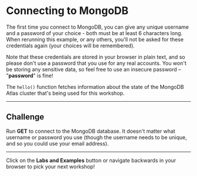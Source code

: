# Connecting to MongoDB

The first time you connect to MongoDB, you can give any unique username and a password of your choice - both must be at least 6 characters long. When rerunning this example, or any others, you'll not be asked for these
credentials again (your choices will be remembered).

Note that these credentials are stored in your browser in plain text, and so please don't use a password that you use for any real accounts. You won't be storing any sensitive data, so feel free to use an insecure password – "**password**" is fine!

The `hello()` function fetches information about the state of the MongoDB Atlas cluster that's being used for this workshop.

---

## Challenge

Run **GET** to connect to the MongoDB database. It doesn't matter what username or password you use (though the username needs to be unique, and so you could use your email address).

---

Click on the **Labs and Examples** button or navigate backwards in your browser to pick your next workshop!